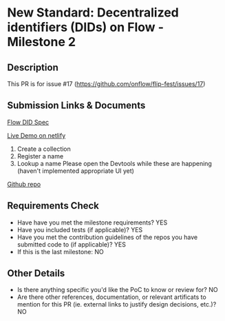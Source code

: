 # New Standard: Decentralized identifiers (DIDs) on Flow - Milestone 2

## Description

This PR is for issue #17 (https://github.com/onflow/flip-fest/issues/17)


## Submission Links & Documents

[Flow DID Spec](https://eoverse.notion.site/Flow-ID-Spec-0a3bda315a574326b354b4c67b7b39a6)

[Live Demo on netlify](https://flownames.netlify.app/ipfs)
1. Create a collection
2. Register a name
3. Lookup a name
Please open the Devtools while these are happening (haven't implemented appropriate UI yet)

[Github repo](https://github.com/flokilabs/fns)

## Requirements Check

- Have have you met the milestone requirements? YES
- Have you included tests (if applicable)? YES
- Have you met the contribution guidelines of the repos you have submitted code to (if applicable)? YES
- If this is the last milestone: NO

## Other Details

- Is there anything specific you'd like the PoC to know or review for? NO
- Are there other references, documentation, or relevant artificats to mention for this PR (ie. external links to justify design decisions, etc.)? NO